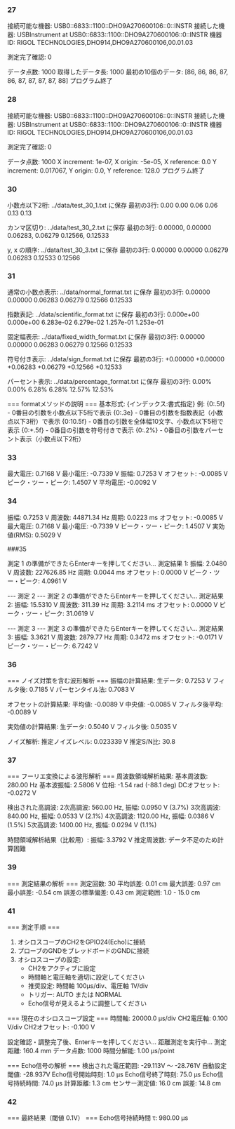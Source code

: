 ### 27
接続可能な機器:
USB0::6833::1100::DHO9A270600106::0::INSTR
接続した機器: USBInstrument at USB0::6833::1100::DHO9A270600106::0::INSTR
機器ID: RIGOL TECHNOLOGIES,DHO914,DHO9A270600106,00.01.03

測定完了確認: 0

データ点数: 1000
取得したデータ長: 1000
最初の10個のデータ: [86, 86, 86, 87, 86, 87, 87, 87, 87, 88]
プログラム終了

### 28

接続可能な機器:
USB0::6833::1100::DHO9A270600106::0::INSTR
接続した機器: USBInstrument at USB0::6833::1100::DHO9A270600106::0::INSTR
機器ID: RIGOL TECHNOLOGIES,DHO914,DHO9A270600106,00.01.03

測定完了確認: 0

データ点数: 1000
X increment: 1e-07, X origin: -5e-05, X reference: 0.0
Y increment: 0.017067, Y origin: 0.0, Y reference: 128.0
プログラム終了


### 30

小数点以下2桁: ../data/test_30_1.txt に保存
  最初の3行:
  0.00	0.00
  0.06	0.06
  0.13	0.13

カンマ区切り: ../data/test_30_2.txt に保存
  最初の3行:
  0.00000, 0.00000
  0.06283, 0.06279
  0.12566, 0.12533

y, x の順序: ../data/test_30_3.txt に保存
  最初の3行:
  0.00000	0.00000
  0.06279	0.06283
  0.12533	0.12566



### 31

通常の小数点表示: ../data/normal_format.txt に保存
  最初の3行:
  0.00000	0.00000
  0.06283	0.06279
  0.12566	0.12533

指数表記: ../data/scientific_format.txt に保存
  最初の3行:
  0.000e+00	0.000e+00
  6.283e-02	6.279e-02
  1.257e-01	1.253e-01

固定幅表示: ../data/fixed_width_format.txt に保存
  最初の3行:
     0.00000	   0.00000
     0.06283	   0.06279
     0.12566	   0.12533

符号付き表示: ../data/sign_format.txt に保存
  最初の3行:
  +0.00000	+0.00000
  +0.06283	+0.06279
  +0.12566	+0.12533

パーセント表示: ../data/percentage_format.txt に保存
  最初の3行:
  0.00%	0.00%
  6.28%	6.28%
  12.57%	12.53%

=== formatメソッドの説明 ===
基本形式: {インデックス:書式指定}
例:
  {0:.5f} - 0番目の引数を小数点以下5桁で表示
  {0:.3e} - 0番目の引数を指数表記（小数点以下3桁）で表示
  {0:10.5f} - 0番目の引数を全体幅10文字、小数点以下5桁で表示
  {0:+.5f} - 0番目の引数を符号付きで表示
  {0:.2%} - 0番目の引数をパーセント表示（小数点以下2桁）

### 33
最大電圧: 0.7168 V
最小電圧: -0.7339 V
振幅: 0.7253 V
オフセット: -0.0085 V
ピーク・ツー・ピーク: 1.4507 V
平均電圧: -0.0092 V

### 34

振幅: 0.7253 V
周波数: 44871.34 Hz
周期: 0.0223 ms
オフセット: -0.0085 V
最大電圧: 0.7168 V
最小電圧: -0.7339 V
ピーク・ツー・ピーク: 1.4507 V
実効値(RMS): 0.5029 V

###35 
 
測定 1 の準備ができたらEnterキーを押してください...
測定結果 1:
  振幅: 2.0480 V
  周波数: 227626.85 Hz
  周期: 0.0044 ms
  オフセット: 0.0000 V
  ピーク・ツー・ピーク: 4.0961 V

--- 測定 2 ---
測定 2 の準備ができたらEnterキーを押してください...
測定結果 2:
  振幅: 15.5310 V
  周波数: 311.39 Hz
  周期: 3.2114 ms
  オフセット: 0.0000 V
  ピーク・ツー・ピーク: 31.0619 V

--- 測定 3 ---
測定 3 の準備ができたらEnterキーを押してください...
測定結果 3:
  振幅: 3.3621 V
  周波数: 2879.77 Hz
  周期: 0.3472 ms
  オフセット: -0.0171 V
  ピーク・ツー・ピーク: 6.7242 V

### 36
=== ノイズ対策を含む波形解析 ===
振幅の計算結果:
  生データ: 0.7253 V
  フィルタ後: 0.7185 V
  パーセンタイル法: 0.7083 V

オフセットの計算結果:
  平均値: -0.0089 V
  中央値: -0.0085 V
  フィルタ後平均: -0.0089 V

実効値の計算結果:
  生データ: 0.5040 V
  フィルタ後: 0.5035 V

ノイズ解析:
  推定ノイズレベル: 0.023339 V
  推定S/N比: 30.8

### 37
=== フーリエ変換による波形解析 ===
周波数領域解析結果:
  基本周波数: 280.00 Hz
  基本波振幅: 2.5806 V
  位相: -1.54 rad (-88.1 deg)
  DCオフセット: -0.0272 V

検出された高調波:
  2次高調波: 560.00 Hz, 振幅: 0.0950 V (3.7%)
  3次高調波: 840.00 Hz, 振幅: 0.0533 V (2.1%)
  4次高調波: 1120.00 Hz, 振幅: 0.0386 V (1.5%)
  5次高調波: 1400.00 Hz, 振幅: 0.0294 V (1.1%)

時間領域解析結果（比較用）:
  振幅: 3.3792 V
  推定周波数: データ不足のため計算困難

### 39
=== 測定結果の解析 ===
測定回数: 30
平均誤差: 0.01 cm
最大誤差: 0.97 cm
最小誤差: -0.54 cm
誤差の標準偏差: 0.43 cm
測定範囲: 1.0 - 15.0 cm

### 41

=== 測定手順 ===
1. オシロスコープのCH2をGPIO24(Echo)に接続
2. プローブのGNDをブレッドボードのGNDに接続
3. オシロスコープの設定:
   - CH2をアクティブに設定
   - 時間軸と電圧軸を適切に設定してください
   - 推奨設定: 時間軸 100μs/div、電圧軸 1V/div
   - トリガー: AUTO または NORMAL
   - Echo信号が見えるように調整してください

=== 現在のオシロスコープ設定 ===
時間軸: 20000.0 μs/div
CH2電圧軸: 0.100 V/div
CH2オフセット: -0.100 V

設定確認・調整完了後、Enterキーを押してください...
距離測定を実行中...
測定距離: 160.4 mm
データ点数: 1000
時間分解能: 1.00 μs/point

=== Echo信号の解析 ===
検出された電圧範囲: -29.113V ～ -28.761V
自動設定閾値: -28.937V
Echo信号開始時刻: 1.0 μs
Echo信号終了時刻: 75.0 μs
Echo信号持続時間: 74.0 μs
計算距離: 1.3 cm
センサー測定値: 16.0 cm
誤差: 14.8 cm

### 42
=== 最終結果（閾値 0.1V） ===
Echo信号持続時間 τ: 980.00 μs
